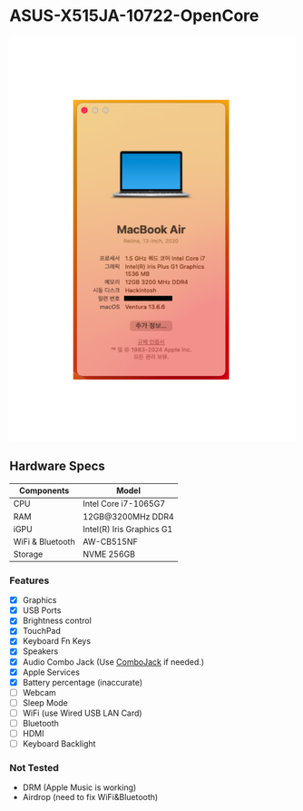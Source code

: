 # ASUS-X515JA-10722-OpenCore

![info.png](./info.png)

## Hardware Specs

| Components       | Model                     |
| ---------------- | ------------------------- |
| CPU              | Intel Core i7-1065G7      |
| RAM              | 12GB@3200MHz DDR4         |
| iGPU             | Intel(R) Iris Graphics G1 |
| WiFi & Bluetooth | AW-CB515NF                |
| Storage          | NVME 256GB                |

### Features

- [x] Graphics
- [x] USB Ports
- [x] Brightness control
- [x] TouchPad
- [x] Keyboard Fn Keys
- [x] Speakers
- [x] Audio Combo Jack (Use [ComboJack](https://github.com/hackintosh-stuff/ComboJack) if needed.)
- [x] Apple Services
- [x] Battery percentage (inaccurate)
- [ ] Webcam
- [ ] Sleep Mode
- [ ] WiFi (use Wired USB LAN Card)
- [ ] Bluetooth
- [ ] HDMI
- [ ] Keyboard Backlight

### Not Tested

- DRM (Apple Music is working)
- Airdrop (need to fix WiFi&Bluetooth)

